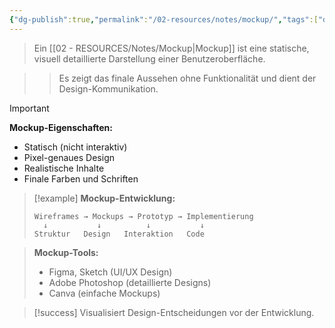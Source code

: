 ```yaml
---
{"dg-publish":true,"permalink":"/02-resources/notes/mockup/","tags":["design/visualisierung","prototyping/statisch"],"noteIcon":"","updated":"2025-09-16T23:41:26.778+02:00"}
---
```



>Ein [[02 - RESOURCES/Notes/Mockup\|Mockup]] ist eine statische, visuell detaillierte Darstellung einer Benutzeroberfläche.

>>Es zeigt das finale Aussehen ohne Funktionalität und dient der Design-Kommunikation.

>[!important] 
>**Mockup-Eigenschaften:**
>- Statisch (nicht interaktiv)
>- Pixel-genaues Design
>- Realistische Inhalte
>- Finale Farben und Schriften

>[!example] 
>**Mockup-Entwicklung:**
>```
>Wireframes → Mockups → Prototyp → Implementierung
>   ↓           ↓          ↓           ↓
>Struktur   Design   Interaktion   Code
>```

>**Mockup-Tools:**
>- Figma, Sketch (UI/UX Design)
>- Adobe Photoshop (detaillierte Designs)
>- Canva (einfache Mockups)

>[!success] 
>Visualisiert Design-Entscheidungen vor der Entwicklung.